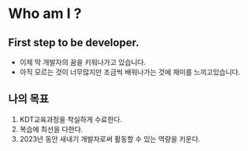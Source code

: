# Who am I ?

## First step to be developer.

- 이제 막 개발자의 꿈을 키워나가고 있습니다.
- 아직 모르는 것이 너무많지만 조금씩 배워나가는 것에 재미를 느끼고있습니다.

## 나의 목표

1. KDT교육과정을 착실하게 수료한다.
2. 복습에 최선을 다한다.
3. 2023년 동안 새내기 개발자로써 활동할 수 있는 역량을 키운다.
